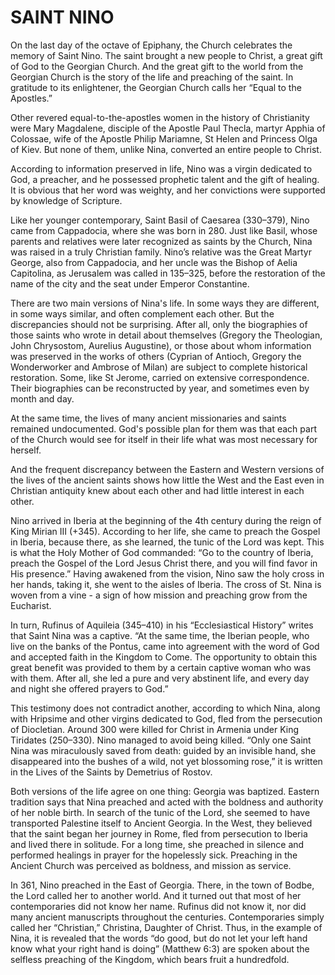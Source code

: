 # SAINT NINO

On the last day of the octave of Epiphany, the Church celebrates the memory of Saint Nino. The saint brought a new people to Christ, a great gift of God to the Georgian Church. And the great gift to the world from the Georgian Church is the story of the life and preaching of the saint. In gratitude to its enlightener, the Georgian Church calls her “Equal to the Apostles.”

Other revered equal-to-the-apostles women in the history of Christianity were Mary Magdalene, disciple of the Apostle Paul Thecla, martyr Apphia of Colossae, wife of the Apostle Philip Mariamne, St Helen and Princess Olga of Kiev. But none of them, unlike Nina, converted an entire people to Christ.

According to information preserved in life, Nino was a virgin dedicated to God, a preacher, and he possessed prophetic talent and the gift of healing. It is obvious that her word was weighty, and her convictions were supported by knowledge of Scripture.

Like her younger contemporary, Saint Basil of Caesarea (330–379), Nino came from Cappadocia, where she was born in 280. Just like Basil, whose parents and relatives were later recognized as saints by the Church, Nina was raised in a truly Christian family. Nino’s relative was the Great Martyr George, also from Cappadocia, and her uncle was the Bishop of Aelia Capitolina, as Jerusalem was called in 135–325, before the restoration of the name of the city and the seat under Emperor Constantine.

There are two main versions of Nina's life. In some ways they are different, in some ways similar, and often complement each other. But the discrepancies should not be surprising. After all, only the biographies of those saints who wrote in detail about themselves (Gregory the Theologian, John Chrysostom, Aurelius Augustine), or those about whom information was preserved in the works of others (Cyprian of Antioch, Gregory the Wonderworker and Ambrose of Milan) are subject to complete historical restoration. Some, like St Jerome, carried on extensive correspondence. Their biographies can be reconstructed by year, and sometimes even by month and day.

At the same time, the lives of many ancient missionaries and saints remained undocumented. God's possible plan for them was that each part of the Church would see for itself in their life what was most necessary for herself.

And the frequent discrepancy between the Eastern and Western versions of the lives of the ancient saints shows how little the West and the East even in Christian antiquity knew about each other and had little interest in each other.

Ninо arrived in Iberia at the beginning of the 4th century during the reign of King Mirian III (+345). According to her life, she came to preach the Gospel in Iberia, because there, as she learned, the tunic of the Lord was kept. This is what the Holy Mother of God commanded: “Go to the country of Iberia, preach the Gospel of the Lord Jesus Christ there, and you will find favor in His presence.” Having awakened from the vision, Nino saw the holy cross in her hands, taking it, she went to the aisles of Iberia. The cross of St. Nina is woven from a vine - a sign of how mission and preaching grow from the Eucharist.

In turn, Rufinus of Aquileia (345–410) in his “Ecclesiastical History” writes that Saint Nina was a captive. “At the same time, the Iberian people, who live on the banks of the Pontus, came into agreement with the word of God and accepted faith in the Kingdom to Come. The opportunity to obtain this great benefit was provided to them by a certain captive woman who was with them. After all, she led a pure and very abstinent life, and every day and night she offered prayers to God.”

This testimony does not contradict another, according to which Nina, along with Hripsime and other virgins dedicated to God, fled from the persecution of Diocletian. Around 300 were killed for Christ in Armenia under King Tiridates (250–330). Nino managed to avoid being killed. “Only one Saint Nina was miraculously saved from death: guided by an invisible hand, she disappeared into the bushes of a wild, not yet blossoming rose,” it is written in the Lives of the Saints by Demetrius of Rostov.

Both versions of the life agree on one thing: Georgia was baptized. Eastern tradition says that Nina preached and acted with the boldness and authority of her noble birth. In search of the tunic of the Lord, she seemed to have transported Palestine itself to Ancient Georgia. In the West, they believed that the saint began her journey in Rome, fled from persecution to Iberia and lived there in solitude. For a long time, she preached in silence and performed healings in prayer for the hopelessly sick. Preaching in the Ancient Church was perceived as boldness, and mission as service.

In 361, Nino preached in the East of Georgia. There, in the town of Bodbe, the Lord called her to another world. And it turned out that most of her contemporaries did not know her name. Rufinus did not know it, nor did many ancient manuscripts throughout the centuries. Contemporaries simply called her “Christian,” Christina, Daughter of Christ. Thus, in the example of Nina, it is revealed that the words “do good, but do not let your left hand know what your right hand is doing” (Matthew 6:3) are spoken about the selfless preaching of the Kingdom, which bears fruit a hundredfold.
